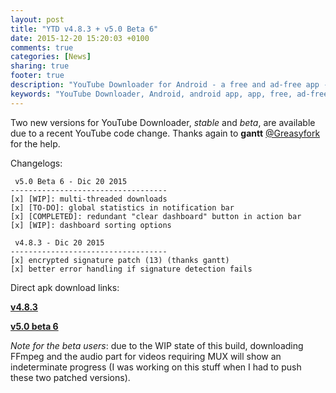 ```yaml
---
layout: post
title: "YTD v4.8.3 + v5.0 Beta 6"
date: 2015-12-20 15:20:03 +0100
comments: true
categories: [News]
sharing: true
footer: true
description: "YouTube Downloader for Android - a free and ad-free app - new version"
keywords: "YouTube Downloader, Android, android app, app, free, ad-free, no ads, dentex, XDA, XDA_dentex, twidentex, YouTube, downloader, FFmpeg, audio, music, video, extraction, mp3, easy, dentex, 1080p, 720p, 480p, HD, 4K, 3gp, webm, mp4, m4a, ogg, flv, opus, 360°, 3D"
---
```

Two new versions for YouTube Downloader, *stable* and *beta*, are available due to a recent YouTube code change. Thanks again to **gantt** [@Greasyfork](https://greasyfork.org/scripts/1317-download-youtube-videos-as-mp4) for the help.

Changelogs:

     v5.0 Beta 6 - Dic 20 2015
    -----------------------------------
    [x] [WIP]: multi-threaded downloads
    [x] [TO-DO]: global statistics in notification bar
    [x] [COMPLETED]: redundant "clear dashboard" button in action bar
    [x] [WIP]: dashboard sorting options

     v4.8.3 - Dic 20 2015
    -----------------------------------
    [x] encrypted signature patch (13) (thanks gantt)
    [x] better error handling if signature detection fails

Direct apk download links:

[**v4.8.3**](http://dentex.github.io/files/apk/latest/dentex.youtube.downloader.apk)

[**v5.0 beta 6**](http://dentex.github.io/files/apk/beta/dentex.youtube.downloader_v5.0-beta-6.apk)

*Note for the beta users*: due to the WIP state of this build, downloading FFmpeg and the audio part for videos requiring MUX will show an indeterminate progress (I was working on this stuff when I had to push these two patched versions). 
